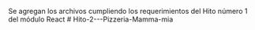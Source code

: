 Se agregan los archivos cumpliendo los requerimientos del Hito número 1 del módulo React
#   H i t o - 2 - - - P i z z e r i a - M a m m a - m i a  
 